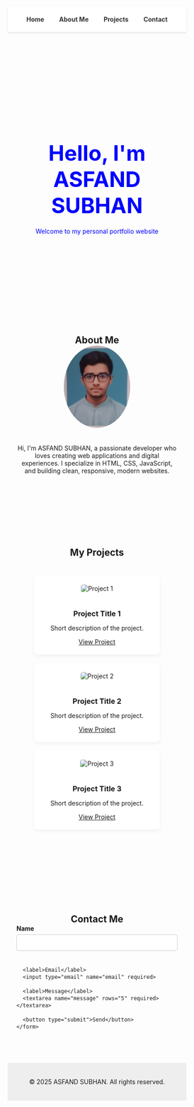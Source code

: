 
<!DOCTYPE html>
<html lang="en">
<head>
  <meta charset="UTF-8">
  <meta name="viewport" content="width=device-width, initial-scale=1">
  <title>ASFAND SUBHAN | Portfolio</title>
  <style>
    * {
      margin: 0;
      padding: 0;
      box-sizing: border-box;
      scroll-behavior: smooth;
    }

    body {
      font-family: 'Segoe UI', sans-serif;
      line-height: 1.6;
      background: #f9f9f9;
      color: #333;
    }

    header {
      background: #fff;
      padding: 20px;
      text-align: center;
      box-shadow: 0 2px 4px rgba(0,0,0,0.1);
      position: sticky;
      top: 0;
      z-index: 100;
    }

    nav a {
      margin: 0 15px;
      text-decoration: none;
      color: #333;
      font-weight: bold;
    }

    section {
      padding: 60px 20px;
      text-align: center;
    }

    .banner {
      background: url('https://via.placeholder.com/1500x400') no-repeat center/cover;
      color: blue;
      padding: 120px 20px;
    }

    .banner h1 {
      font-size: 48px;
      margin-bottom: 20px;
    }

    .about img {
      width: 150px;
      border-radius: 50%;
      margin-bottom: 20px;
    }

    .projects {
      display: grid;
      grid-template-columns: repeat(auto-fit, minmax(250px, 1fr));
      gap: 20px;
      padding: 40px;
    }

    .card {
      background: white;
      padding: 20px;
      border-radius: 8px;
      box-shadow: 0 4px 8px rgba(0,0,0,0.05);
      transition: transform 0.3s ease;
    }

    .card:hover {
      transform: translateY(-5px);
    }

    .card img {
      width: 100%;
      border-radius: 4px;
      margin-bottom: 15px;
    }

    .contact form {
      max-width: 500px;
      margin: 0 auto;
      text-align: left;
    }

    .contact label {
      display: block;
      margin-bottom: 5px;
      font-weight: bold;
    }

    .contact input, .contact textarea {
      width: 100%;
      padding: 10px;
      margin-bottom: 20px;
      border: 1px solid #ccc;
      border-radius: 4px;
    }

    .contact button {
      background: #333;
      color: white;
      border: none;
      padding: 12px 20px;
      border-radius: 4px;
      cursor: pointer;
      transition: background 0.3s ease;
    }

    .contact button:hover {
      background: #555;
    }

    footer {
      padding: 20px;
      background: #eee;
      text-align: center;
    }

  </style>
</head>

<body>

  <header>
    <nav>
      <a href="#home">Home</a>
      <a href="#about">About Me</a>
      <a href="#projects">Projects</a>
      <a href="#contact">Contact</a>
    </nav>
  </header>

  <section id="home" class="banner">
    <h1>Hello, I'm ASFAND SUBHAN</h1>
    <p>Welcome to my personal portfolio website</p>
  </section>

  <section id="about" class="about">
    <h2>About Me</h2>
    <img src="my photo.jpg" alt="ASFAND SUBHAN">
    <p>Hi, I'm ASFAND SUBHAN, a passionate developer who loves creating web applications and digital experiences. I specialize in HTML, CSS, JavaScript, and building clean, responsive, modern websites.</p>
  </section>

  <section id="projects">
    <h2>My Projects</h2>
    <div class="projects">
      <div class="card">
        <img src="https://via.placeholder.com/400x200" alt="Project 1">
        <h3>Project Title 1</h3>
        <p>Short description of the project.</p>
        <a href="#" target="_blank">View Project</a>
      </div>
      <div class="card">
        <img src="https://via.placeholder.com/400x200" alt="Project 2">
        <h3>Project Title 2</h3>
        <p>Short description of the project.</p>
        <a href="#" target="_blank">View Project</a>
      </div>
      <div class="card">
        <img src="https://via.placeholder.com/400x200" alt="Project 3">
        <h3>Project Title 3</h3>
        <p>Short description of the project.</p>
        <a href="#" target="_blank">View Project</a>
      </div>
    </div>
  </section>

  <section id="contact" class="contact">
    <h2>Contact Me</h2>
    <form action="https://formsubmit.co/asfandsubhan515@gmail.com" method="POST">
      <label>Name</label>
      <input type="text" name="name" required>

      <label>Email</label>
      <input type="email" name="email" required>

      <label>Message</label>
      <textarea name="message" rows="5" required></textarea>

      <button type="submit">Send</button>
    </form>
  </section>

  <footer>
    <p>&copy; 2025 ASFAND SUBHAN. All rights reserved.</p>
  </footer>

</body>
</html>
